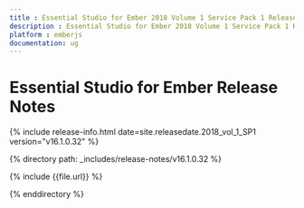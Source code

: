 ```yaml
---
title : Essential Studio for Ember 2018 Volume 1 Service Pack 1 Release Notes
description : Essential Studio for Ember 2018 Volume 1 Service Pack 1 Release Notes
platform : emberjs
documentation: ug
---
```


# Essential Studio for Ember Release Notes

{% include release-info.html date=site.releasedate.2018_vol_1_SP1  version="v16.1.0.32" %} 

{% directory path: _includes/release-notes/v16.1.0.32 %}

{% include {{file.url}} %}

{% enddirectory %}
